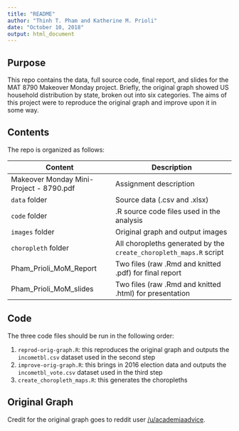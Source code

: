 ```yaml
---
title: "README"
author: "Thinh T. Pham and Katherine M. Prioli"
date: "October 10, 2018"
output: html_document
---
```


## **Purpose**

This repo contains the data, full source code, final report, and slides for the MAT 8790 Makeover Monday project.  Briefly, the original graph showed US household distribution by state, broken out into six categories.  The aims of this project were to reproduce the original graph and improve upon it in some way. 

## **Contents**

The repo is organized as follows:

| **Content**                             	| **Description**                                                    	|
|-----------------------------------------	|--------------------------------------------------------------------	|
| Makeover Monday Mini-Project - 8790.pdf 	| Assignment description                                             	|
| `data` folder                           	| Source data (.csv and .xlsx)                                       	|
| `code` folder                           	| .R source code files used in the analysis                          	|
| `images` folder                         	| Original graph and output images                                   	|
| `choropleth` folder                     	| All choropleths generated by the `create_choropleth_maps.R` script 	|
| Pham_Prioli_MoM_Report                  	| Two files (raw .Rmd and knitted .pdf) for final report             	|
| Pham_Prioli_MoM_slides                  	| Two files (raw .Rmd and knitted .html) for presentation            	|

## **Code**

The three code files should be run in the following order:

1. `reprod-orig-graph.R`:  this reproduces the original graph and outputs the `incometbl.csv` dataset used in the second step
2. `improve-orig-graph.R`:  this brings in 2016 election data and outputs the `incometbl_vote.csv` dataset used in the third step
3. `create_choropleth_maps.R`:  this generates the choropleths

## **Original Graph**

Credit for the original graph goes to reddit user [/u/academiaadvice](http://www.reddit.com/u/academiaadvice).